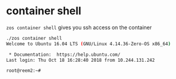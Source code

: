# container shell

`zos container shell` gives you ssh access on the container

```bash
./zos container shell    
Welcome to Ubuntu 16.04 LTS (GNU/Linux 4.14.36-Zero-OS x86_64)

 * Documentation:  https://help.ubuntu.com/
Last login: Thu Oct 18 16:28:40 2018 from 10.244.131.242

root@reem2:~# 

```
